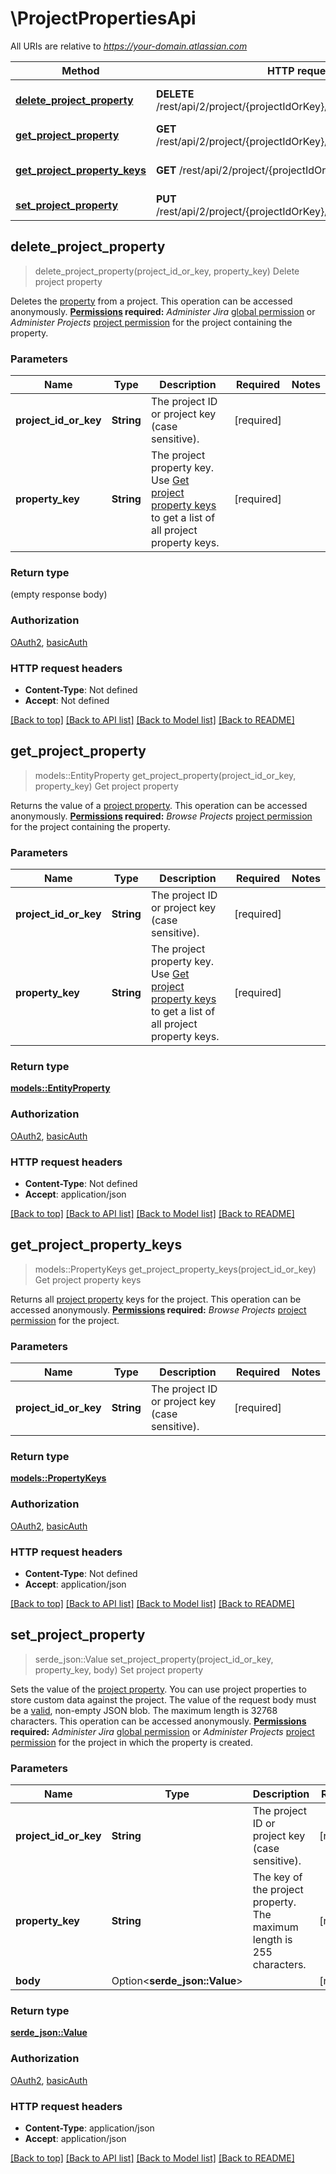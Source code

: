 # \ProjectPropertiesApi

All URIs are relative to *https://your-domain.atlassian.com*

Method | HTTP request | Description
------------- | ------------- | -------------
[**delete_project_property**](ProjectPropertiesApi.md#delete_project_property) | **DELETE** /rest/api/2/project/{projectIdOrKey}/properties/{propertyKey} | Delete project property
[**get_project_property**](ProjectPropertiesApi.md#get_project_property) | **GET** /rest/api/2/project/{projectIdOrKey}/properties/{propertyKey} | Get project property
[**get_project_property_keys**](ProjectPropertiesApi.md#get_project_property_keys) | **GET** /rest/api/2/project/{projectIdOrKey}/properties | Get project property keys
[**set_project_property**](ProjectPropertiesApi.md#set_project_property) | **PUT** /rest/api/2/project/{projectIdOrKey}/properties/{propertyKey} | Set project property



## delete_project_property

> delete_project_property(project_id_or_key, property_key)
Delete project property

Deletes the [property](https://developer.atlassian.com/cloud/jira/platform/storing-data-without-a-database/#a-id-jira-entity-properties-a-jira-entity-properties) from a project.  This operation can be accessed anonymously.  **[Permissions](#permissions) required:** *Administer Jira* [global permission](https://confluence.atlassian.com/x/x4dKLg) or *Administer Projects* [project permission](https://confluence.atlassian.com/x/yodKLg) for the project containing the property.

### Parameters


Name | Type | Description  | Required | Notes
------------- | ------------- | ------------- | ------------- | -------------
**project_id_or_key** | **String** | The project ID or project key (case sensitive). | [required] |
**property_key** | **String** | The project property key. Use [Get project property keys](#api-rest-api-2-project-projectIdOrKey-properties-get) to get a list of all project property keys. | [required] |

### Return type

 (empty response body)

### Authorization

[OAuth2](../README.md#OAuth2), [basicAuth](../README.md#basicAuth)

### HTTP request headers

- **Content-Type**: Not defined
- **Accept**: Not defined

[[Back to top]](#) [[Back to API list]](../README.md#documentation-for-api-endpoints) [[Back to Model list]](../README.md#documentation-for-models) [[Back to README]](../README.md)


## get_project_property

> models::EntityProperty get_project_property(project_id_or_key, property_key)
Get project property

Returns the value of a [project property](https://developer.atlassian.com/cloud/jira/platform/storing-data-without-a-database/#a-id-jira-entity-properties-a-jira-entity-properties).  This operation can be accessed anonymously.  **[Permissions](#permissions) required:** *Browse Projects* [project permission](https://confluence.atlassian.com/x/yodKLg) for the project containing the property.

### Parameters


Name | Type | Description  | Required | Notes
------------- | ------------- | ------------- | ------------- | -------------
**project_id_or_key** | **String** | The project ID or project key (case sensitive). | [required] |
**property_key** | **String** | The project property key. Use [Get project property keys](#api-rest-api-2-project-projectIdOrKey-properties-get) to get a list of all project property keys. | [required] |

### Return type

[**models::EntityProperty**](EntityProperty.md)

### Authorization

[OAuth2](../README.md#OAuth2), [basicAuth](../README.md#basicAuth)

### HTTP request headers

- **Content-Type**: Not defined
- **Accept**: application/json

[[Back to top]](#) [[Back to API list]](../README.md#documentation-for-api-endpoints) [[Back to Model list]](../README.md#documentation-for-models) [[Back to README]](../README.md)


## get_project_property_keys

> models::PropertyKeys get_project_property_keys(project_id_or_key)
Get project property keys

Returns all [project property](https://developer.atlassian.com/cloud/jira/platform/storing-data-without-a-database/#a-id-jira-entity-properties-a-jira-entity-properties) keys for the project.  This operation can be accessed anonymously.  **[Permissions](#permissions) required:** *Browse Projects* [project permission](https://confluence.atlassian.com/x/yodKLg) for the project.

### Parameters


Name | Type | Description  | Required | Notes
------------- | ------------- | ------------- | ------------- | -------------
**project_id_or_key** | **String** | The project ID or project key (case sensitive). | [required] |

### Return type

[**models::PropertyKeys**](PropertyKeys.md)

### Authorization

[OAuth2](../README.md#OAuth2), [basicAuth](../README.md#basicAuth)

### HTTP request headers

- **Content-Type**: Not defined
- **Accept**: application/json

[[Back to top]](#) [[Back to API list]](../README.md#documentation-for-api-endpoints) [[Back to Model list]](../README.md#documentation-for-models) [[Back to README]](../README.md)


## set_project_property

> serde_json::Value set_project_property(project_id_or_key, property_key, body)
Set project property

Sets the value of the [project property](https://developer.atlassian.com/cloud/jira/platform/storing-data-without-a-database/#a-id-jira-entity-properties-a-jira-entity-properties). You can use project properties to store custom data against the project.  The value of the request body must be a [valid](http://tools.ietf.org/html/rfc4627), non-empty JSON blob. The maximum length is 32768 characters.  This operation can be accessed anonymously.  **[Permissions](#permissions) required:** *Administer Jira* [global permission](https://confluence.atlassian.com/x/x4dKLg) or *Administer Projects* [project permission](https://confluence.atlassian.com/x/yodKLg) for the project in which the property is created.

### Parameters


Name | Type | Description  | Required | Notes
------------- | ------------- | ------------- | ------------- | -------------
**project_id_or_key** | **String** | The project ID or project key (case sensitive). | [required] |
**property_key** | **String** | The key of the project property. The maximum length is 255 characters. | [required] |
**body** | Option<**serde_json::Value**> |  | [required] |

### Return type

[**serde_json::Value**](serde_json::Value.md)

### Authorization

[OAuth2](../README.md#OAuth2), [basicAuth](../README.md#basicAuth)

### HTTP request headers

- **Content-Type**: application/json
- **Accept**: application/json

[[Back to top]](#) [[Back to API list]](../README.md#documentation-for-api-endpoints) [[Back to Model list]](../README.md#documentation-for-models) [[Back to README]](../README.md)

